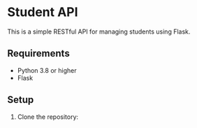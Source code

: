# Student API

This is a simple RESTful API for managing students using Flask.

## Requirements

- Python 3.8 or higher
- Flask

## Setup

1. Clone the repository:
